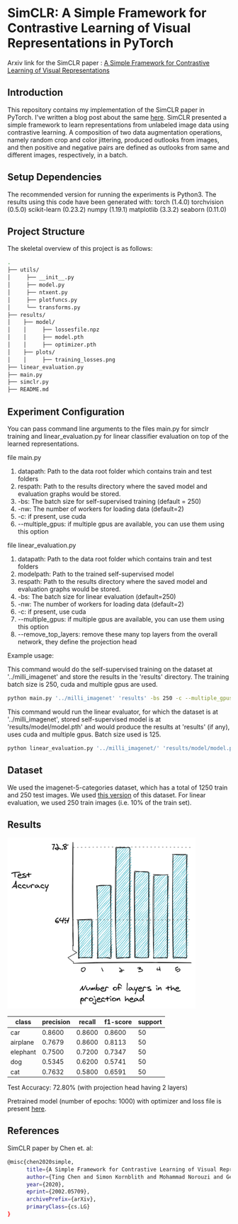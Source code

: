 # SimCLR: A Simple Framework for Contrastive Learning of Visual Representations in PyTorch
Arxiv link for the SimCLR paper : [A Simple Framework for Contrastive Learning of Visual Representations][1]  


Introduction
---
This repository contains my implementation of the SimCLR paper in PyTorch. I've written a blog post about the same [here][2]. SimCLR presented a simple framework to learn representations from unlabeled image data using contrastive learning. A composition of two data augmentation operations, namely random crop and color jittering, produced outlooks from images, and then positive and negative pairs are defined as outlooks from same and different images, respectively, in a batch.


Setup Dependencies
---
The recommended version for running the experiments is Python3. The results using this code have been generated with:
torch (1.4.0)
torchvision (0.5.0)
scikit-learn (0.23.2)
numpy (1.19.1)
matplotlib (3.3.2)
seaborn (0.11.0)

Project Structure
---
The skeletal overview of this project is as follows:
```bash
.
├── utils/
│     ├── __init__.py
│     ├── model.py
│     ├── ntxent.py
│     ├── plotfuncs.py
│     └── transforms.py
├── results/
│    ├── model/
│    │     ├── lossesfile.npz
│    │     ├── model.pth
│    │     ├── optimizer.pth
│    ├── plots/
│    │     ├── training_losses.png
├── linear_evaluation.py
├── main.py
├── simclr.py
├── README.md
```

Experiment Configuration
---
You can pass command line arguments to the files main.py for simclr training and linear_evaluation.py for linear classifier evaluation on top of the learned representations.

file main.py
1. datapath: Path to the data root folder which contains train and test folders
2. respath: Path to the results directory where the saved model and evaluation graphs would be stored.
3. -bs: The batch size for self-supervised training (default = 250)
4. -nw: The number of workers for loading data (default=2)
5. -c: if present, use cuda
6. --multiple_gpus: if multiple gpus are available, you can use them using this option

file linear_evaluation.py
1. datapath: Path to the data root folder which contains train and test folders
2. modelpath: Path to the trained self-supervised model
3. respath: Path to the results directory where the saved model and evaluation graphs would be stored.
4. -bs: The batch size for linear evaluation (default=250)
5. -nw: The number of workers for loading data (default=2)
6. -c: if present, use cuda
7. --multiple_gpus: if multiple gpus are available, you can use them using this option
8. --remove_top_layers: remove these many top layers from the overall network, they define the projection head

Example usage:

This command would do the self-supervised training on the dataset at '../milli_imagenet' and store the results in the 'results' directory. The training batch size is 250, cuda and multiple gpus are used.
```bash
python main.py '../milli_imagenet' 'results' -bs 250 -c --multiple_gpus &
```

This command would run the linear evaluator, for which the dataset is at '../milli_imagenet', stored self-supervised model is at 'results/model/model.pth' and would produce the results at 'results' (if any), uses cuda and multiple gpus. Batch size used is 125.

```bash
python linear_evaluation.py '../milli_imagenet/' 'results/model/model.pth' 'results' -c --multiple_gpus -bs 125 
```

## Dataset
We used the imagenet-5-categories dataset, which has a total of 1250 train and 250 test images. We used [this version][3] of this dataset. For linear evaluation, we used 250 train images (i.e. 10% of the train set).

## Results
<img src="acc_vs_layer.png" width="425"/>

|class|precision|recall|f1-score|support|
|------|------|------|------|------|
|car|0.8600|0.8600|0.8600|50|
|airplane|0.7679|0.8600|0.8113|50|
|elephant|0.7500|0.7200|0.7347|50|
|dog|0.5345|0.6200|0.5741|50|
|cat|0.7632|0.5800|0.6591|50|

Test Accuracy: 72.80% (with projection head having 2 layers)

Pretrained model (number of epochs: 1000) with optimizer and loss file is present [here][4].


## References

SimCLR paper by Chen et. al:
```bash
@misc{chen2020simple,
      title={A Simple Framework for Contrastive Learning of Visual Representations}, 
      author={Ting Chen and Simon Kornblith and Mohammad Norouzi and Geoffrey Hinton},
      year={2020},
      eprint={2002.05709},
      archivePrefix={arXiv},
      primaryClass={cs.LG}
}
```

[1]:https://arxiv.org/pdf/2002.05709.pdf 
[2]:https://medium.com/analytics-vidhya/understanding-simclr-a-simple-framework-for-contrastive-learning-of-visual-representations-d544a9003f3c?source=friends_link&sk=e768e4c2a88bd7d33f8eb42072b1fb05
[3]:https://drive.google.com/file/d/1x3BSoqoe76FcWdbagLj6Mx6_2EAJ982g/view?usp=sharing
[4]:https://drive.google.com/file/d/1qGgHvujtgIO8MQ8w35jCrraItLxZ8Kic/view?usp=sharing
